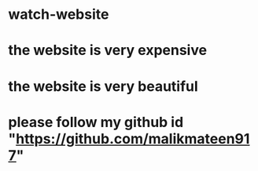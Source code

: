 # watch-website
# the website is very expensive
# the website is very beautiful
# please follow my github id "https://github.com/malikmateen917"
